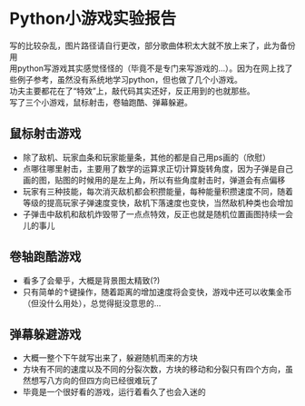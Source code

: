 # Python小游戏实验报告
写的比较杂乱，图片路径请自行更改，部分歌曲体积太大就不放上来了，此为备份用<br>
用python写游戏其实感觉怪怪的（毕竟不是专门来写游戏的…）。因为在网上找了些例子参考，虽然没有系统地学习python，但也做了几个小游戏。<br>
功夫主要都花在了“特效”上，敲代码其实还好，反正用到的也就那些。<br>
写了三个小游戏，鼠标射击，卷轴跑酷、弹幕躲避。<br>


## 鼠标射击游戏
* 除了敌机、玩家血条和玩家能量条，其他的都是自己用ps画的（欣慰）
* 点哪往哪里射击，主要用了数学的运算求正切计算旋转角度，因为子弹是自己画的图，贴图的时候用的是左上角，所以有些角度射击时，弹道会有点偏移
* 玩家有三种技能，每次消灭敌机都会积攒能量，每种能量积攒速度不同，随着等级的提高玩家子弹速度变快，敌机下落速度也变快，当然敌机种类也会增加
* 子弹击中敌机和敌机炸毁带了一点点特效，反正也就是随机位置画图持续一会儿的事儿


## 卷轴跑酷游戏
* 看多了会晕乎，大概是背景图太精致(?)
* 只有简单的↑键操作，随着距离的增加速度将会变快，游戏中还可以收集金币（但没什么用处），总觉得挺没意思的…


## 弹幕躲避游戏
* 大概一整个下午就写出来了，躲避随机而来的方块
* 方块有不同的速度以及不同的分裂次数，方块的移动和分裂只有四个方向，虽然想写八方向的但四方向已经很难玩了
* 毕竟是一个很好看的游戏，运行着看久了也会入迷的
